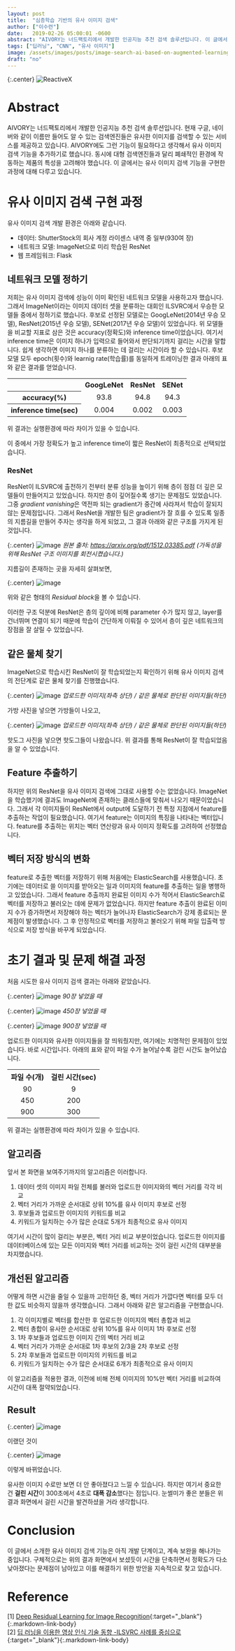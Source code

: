 ```yaml
---
layout: post
title:  "심층학습 기반의 유사 이미지 검색"
author: ["이수련"]
date:   2019-02-26 05:00:01 -0600
abstract: "AIVORY는 너드팩토리에서 개발한 인공지능 추천 검색 솔루션입니다. 이 글에서는 AIVORY에 추가될 유사 이미지 검색 기능의 구현 과정에 대해 다루고 있습니다."
tags: ["딥러닝", "CNN", "유사 이미지"]
image: /assets/images/posts/image-search-ai-based-on-augmented-learning/image1.png
draft: "no"	
---
```


{:.center}
![ReactiveX](/assets/images/posts/image-search-ai-based-on-augmented-learning/image1.png)

# Abstract

AIVORY는 너드팩토리에서 개발한 인공지능 추천 검색 솔루션입니다. 현재 구글, 네이버와 같이 이름만 들어도 알 수 있는 검색엔진들은 유사한 이미지를 검색할 수 있는 서비스를 제공하고 있습니다. AIVORY에도 그런 기능이 필요하다고 생각해서 유사 이미지 검색 기능을 추가하기로 했습니다. 동시에 대형 검색엔진들과 달리 폐쇄적인 환경에 작동하는 제품의 특성을 고려해야 했습니다. 이 글에서는 유사 이미지 검색 기능을 구현한 과정에 대해 다루고 있습니다.

# 유사 이미지 검색 구현 과정

유사 이미지 검색 개발 환경은 아래와 같습니다.

- 데이터: ShutterStock의 회사 계정 라이센스 내역 중 일부(930여 장)
- 네트워크 모델: ImageNet으로 미리 학습된 ResNet
- 웹 프레임워크: Flask

## 네트워크 모델 정하기

저희는 유사 이미지 검색에 성능이 이미 확인된 네트워크 모델을 사용하고자 했습니다. 그래서 ImageNet이라는 이미지 데이터 셋을 분류하는 대회인 ILSVRC에서 우승한 모델들 중에서 정하기로 했습니다. 후보로 선정된 모델로는 GoogLeNet(2014년 우승 모델), ResNet(2015년 우승 모델), SENet(2017년 우승 모델)이 있었습니다.
위 모델들을 비교할 지표로 삼은 것은 accuracy(정확도)와 inference time이었습니다. 여기서 inference time은 이미지 하나가 입력으로 들어와서 판단되기까지 걸리는 시간을 말합니다. 쉽게 생각하면 이미지 하나를 분류하는 데 걸리는 시간이라 할 수 있습니다. 후보 모델 모두 epoch(횟수)와 learnig rate(학습률)를 동일하게 트레이닝한 결과 아래의 표와 같은 결과를 얻었습니다.

<center>
	<table>
        <tr>
            <th></th><th><center>GoogLeNet</center></th><th><center>ResNet</center></th><th><center>SENet</center></th>
        </tr>
        <tr>
            <th><center>accuracy(%)</center></th><td><center>93.8</center></td><td><center>94.8</center></td><td><center>94.3</center></td>
        </tr>
        <tr>
            <th><center>inference time(sec)</center></th><td><center>0.004</center></td><td><center>0.002</center></td><td><center>0.003</center></td>
        </tr>
	</table>
</center>

위 결과는 실행환경에 따라 차이가 있을 수 있습니다.

이 중에서 가장 정확도가 높고 inference time이 짧은 ResNet이 최종적으로 선택되었습니다.

### ResNet

ResNet이 ILSVRC에 출전하기 전부터 분류 성능을 높이기 위해 층이 점점 더 깊은 모델들이 만들어지고 있었습니다. 하지만 층이 깊어질수록 생기는 문제점도 있었습니다. 그중 *gradient vanishing*은 역전파 되는 gradient가 중간에 사라져서 학습이 잘되지 않는 문제점입니다. 그래서 ResNet을 개발한 팀은 gradient가 잘 흐를 수 있도록 일종의 지름길을 만들어 주자는 생각을 하게 되었고, 그 결과 아래와 같은 구조를 가지게 된 것입니다.

{:.center}
![image](/assets/images/posts/image-search-ai-based-on-augmented-learning/image2.png)
*원본 출처: https://arxiv.org/pdf/1512.03385.pdf (가독성을 위해 ResNet 구조 이미지를 회전시켰습니다.)*

지름길이 존재하는 곳을 자세히 살펴보면,

{:.center}
![image](/assets/images/posts/image-search-ai-based-on-augmented-learning/image3.png)

위와 같은 형태의 *Residual block*을 볼 수 있습니다.

이러한 구조 덕분에 ResNet은 층의 깊이에 비해 parameter 수가 많지 않고, layer를 건너뛰며 연결이 되기 때문에 학습이 간단하게 이뤄질 수 있어서 층이 깊은 네트워크의 장점을 잘 살릴 수 있었습니다.

## 같은 물체 찾기

ImageNet으로 학습시킨 ResNet이 잘 학습되었는지 확인하기 위해 유사 이미지 검색의 전단계로 같은 물체 찾기를 진행했습니다.

{:.center}
![image](/assets/images/posts/image-search-ai-based-on-augmented-learning/image4.png)
*업로드한 이미지(좌측 상단) / 같은 물체로 판단된 이미지들(하단)*

가방 사진을 넣으면 가방들이 나오고,

{:.center}
![image](/assets/images/posts/image-search-ai-based-on-augmented-learning/image5.png)
*업로드한 이미지(좌측 상단) / 같은 물체로 판단된 이미지들(하단)*

핫도그 사진을 넣으면 핫도그들이 나왔습니다. 위 결과를 통해 ResNet이 잘 학습되었음을 알 수 있었습니다.

## Feature 추출하기

하지만 위의 ResNet을 유사 이미지 검색에 그대로 사용할 수는 없었습니다. ImageNet을 학습했기에 결과도 ImageNet에 존재하는 클래스들에 맞춰서 나오기 때문이었습니다. 그래서 각 이미지들이 ResNet에서 output에 도달하기 전 특정 지점에서 feature를 추출하는 작업이 필요했습니다. 여기서 feature는 이미지의 특징을 나타내는 벡터입니다. feature를 추출하는 위치는 벡터 연산량과 유사 이미지 정확도를 고려하여 선정했습니다.

## 벡터 저장 방식의 변화

feature로 추출한 벡터를 저장하기 위해 처음에는 ElasticSearch를 사용했습니다. 초기에는 데이터로 쓸 이미지를 받아오는 일과 이미지의 feature를 추출하는 일을 병행하고 있었습니다. 그래서 feature 추출까지 완료된 이미지 수가 적어서 ElasticSearch로 벡터를 저장하고 불러오는 데에 문제가 없었습니다. 하지만 feature 추출이 완료된 이미지 수가 증가하면서 저장해야 하는 벡터가 늘어나자 ElasticSearch가 강제 종료되는 문제점이 발생했습니다. 그 후 안정적으로 벡터를 저장하고 불러오기 위해 파일 입출력 방식으로 저장 방식을 바꾸게 되었습니다.

# 초기 결과 및 문제 해결 과정

처음 시도한 유사 이미지 검색 결과는 아래와 같았습니다.

{:.center}
![image](/assets/images/posts/image-search-ai-based-on-augmented-learning/image6.png)
*90장 넣었을 때*

{:.center}
![image](/assets/images/posts/image-search-ai-based-on-augmented-learning/image7.png)
*450장 넣었을 때*

{:.center}
![image](/assets/images/posts/image-search-ai-based-on-augmented-learning/image8.png)
*900장 넣었을 때*

업로드한 이미지와 유사한 이미지들을 잘 띄워줬지만, 여기에는 치명적인 문제점이 있었습니다.
바로 시간입니다. 아래의 표와 같이 파일 수가 늘어날수록 걸린 시간도 늘어났습니다.

<center>
	<table>
        <tr>
            <th><center>파일 수(개)</center></th><th><center>걸린 시간(sec)</center></th>
        </tr>
        <tr>
            <td><center>90</center></td><td><center>9</center></td>
        </tr>
        <tr>
            <td><center>450</center></td><td><center>200</center></td>
        </tr>
        <tr>
            <td><center>900</center></td><td><center>300</center></td>
        </tr>
	</table>
</center>

위 결과는 실행환경에 따라 차이가 있을 수 있습니다.

## 알고리즘

앞서 본 화면을 보여주기까지의 알고리즘은 이러합니다.
1. 데이터 셋의 이미지 파일 전체를 불러와 업로드한 이미지와의 벡터 거리를 각각 비교
2. 벡터 거리가 가까운 순서대로 상위 10%를 유사 이미지 후보로 선정
3. 후보들과 업로드한 이미지의 키워드를 비교
4. 키워드가 일치하는 수가 많은 순대로 5개가 최종적으로 유사 이미지

여기서 시간이 많이 걸리는 부분은, 벡터 거리 비교 부분이었습니다.
업로드한 이미지를 데이터베이스에 있는 모든 이미지와 벡터 거리를 비교하는 것이 걸린 시간의 대부분을 차지했습니다.

## 개선된 알고리즘

어떻게 하면 시간을 줄일 수 있을까 고민하던 중, 벡터 거리가 가깝다면 벡터를 모두 더한 값도 비슷하지 않을까 생각했습니다. 그래서 아래와 같은 알고리즘을 구현했습니다.
1. 각 이미지별로 벡터를 합산한 후 업로드한 이미지의 벡터 총합과 비교
2. 벡터 총합이 유사한 순서대로 상위 10%를 유사 이미지 1차 후보로 선정
3. 1차 후보들과 업로드한 이미지 간의 벡터 거리 비교
4. 벡터 거리가 가까운 순서대로 1차 후보의 2/3을 2차 후보로 선정
5. 2차 후보들과 업로드한 이미지의 키워드를 비교
6. 키워드가 일치하는 수가 많은 순서대로 6개가 최종적으로 유사 이미지

이 알고리즘을 적용한 결과, 이전에 비해 전체 이미지의 10%만 벡터 거리를 비교하여 시간이 대폭 절약되었습니다.

## Result

{:.center}
![image](/assets/images/posts/image-search-ai-based-on-augmented-learning/image9.png)

이랬던 것이

{:.center}
![image](/assets/images/posts/image-search-ai-based-on-augmented-learning/image10.png)

이렇게 바뀌었습니다.

유사한 이미지 수로만 보면 더 안 좋아졌다고 느낄 수 있습니다. 하지만 여기서 중요한 건 **걸린 시간**이 300초에서 4초로 **대폭 감소**했다는 점입니다. 눈썰미가 좋은 분들은 위 결과 화면에서 걸린 시간을 발견하셨을 거라 생각합니다.

# Conclusion

이 글에서 소개한 유사 이미지 검색 기능은 아직 개발 단계이고, 계속 보완을 해나가는 중입니다. 구체적으로는 위의 결과 화면에서 보셨듯이 시간을 단축하면서 정확도가 다소 낮아졌다는 문제점이 남아있고 이를 해결하기 위한 방안을 지속적으로 찾고 있습니다.

# Reference

[1] [Deep Residual Learning for Image Recognition](https://arxiv.org/abs/1512.03385){:target="_blank"}{:.markdown-link-body} <br>
[2] [딥 러닝을 이용한 영상 인식 기술 동향 -ILSVRC 사례를 중심으로](https://home.chonbuk.ac.kr/_ezaid/board/genBoardRecord.ez?method=download&pfkHomepageNo=1443&fkBoardEntryPkNo=1&attacheFileChoice=1&pkNo=1399){:target="_blank"}{:.markdown-link-body}